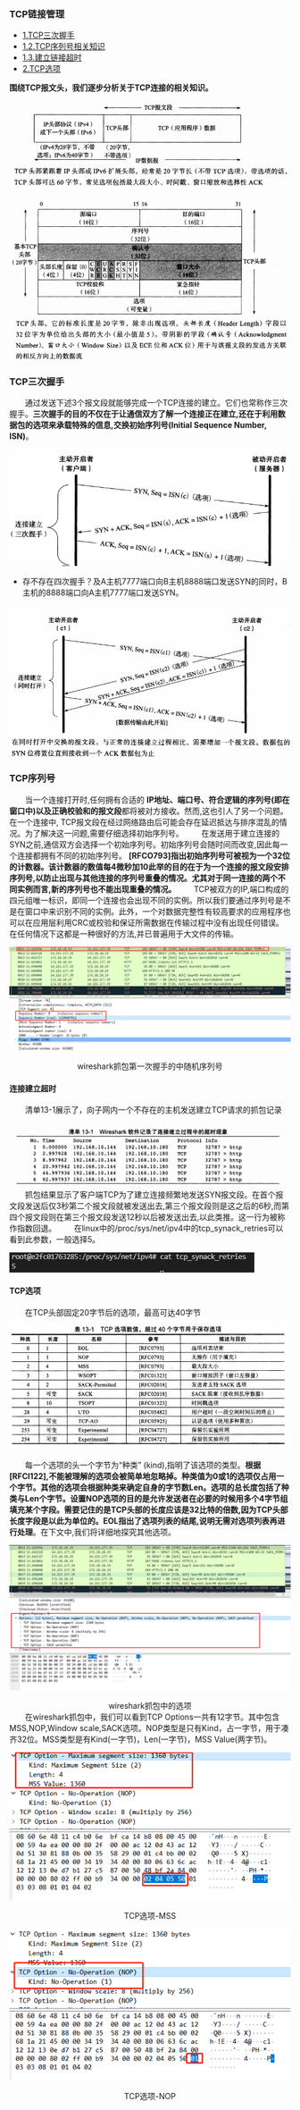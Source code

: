 ### TCP链接管理

* [1.TCP三次握手](#1)
* [1.2.TCP序列号相关知识](#2)
* [1.3.建立链接超时](#3)
* [2.TCP选项](#4)
  
**围绕TCP报文头，我们逐步分析关于TCP连接的相关知识。**


![1647005747667.png](./img/1647005747667.png)


![1647005768008.png](./img/1647005768008.png)


<h3 id="1">TCP三次握手</h3>

&emsp;&emsp;通过发送下述3个报文段就能够完成一个TCP连接的建立。它们也常称作三次握手。**三次握手的目的不仅在于让通信双方了解一个连接正在建立,还在于利用数据包的选项来承载特殊的信息,交换初始序列号(Initial Sequence Number, ISN)**。


![1646989023572.png](./img/1646989023572.png)


- 存不存在四次握手？及A主机7777端口向B主机8888端口发送SYN的同时，B主机的8888端口向A主机7777端口发送SYN。


![1646988875423.png](./img/1646988875423.png)


<h3 id="2">TCP序列号</h3>

&emsp;&emsp;当一个连接打开时,任何拥有合适的 **IP地址、端口号、符合逻辑的序列号(即在窗口中)以及正确校验和的报文段**都将被对方接收。然而,这也引人了另一个问题。在一个连接中, TCP报文段在经过网络路由后可能会存在延迟抵达与排序混乱的情况。为了解决这一问题,需要仔细选择初始序列号。
&emsp;&emsp;在发送用于建立连接的SYN之前,通信双方会选择一个初始序列号。初始序列号会随时间而改变,因此每一个连接都拥有不同的初始序列号。 **[RFCO793]指出初始序列号可被视为一个32位的计数器。该计数器的数值每4微秒加10此举的目的在于为一个连接的报文段安排序列号,以防止出现与其他连接的序列号重叠的情况。尤其对于同一连接的两个不同实例而言,新的序列号也不能出现重叠的情况。**
&emsp;&emsp;TCP被双方的IP,端口构成的四元组唯一标识，即同一个连接也会出现不同的实例。所以我们要通过序列号是不是在窗口中来识别不同的实例。此外，一个对数据完整性有较高要求的应用程序也可以在应用层利用CRC或校验和保证所需数据在传输过程中没有出现任何错误。在任何情况下这都是一种很好的方法,并已普遍用于大文件的传输。


![第一次握手序列号](./img/1647004276206.png)
<center>wireshark抓包第一次握手的中随机序列号</center>

<h4 id="3">连接建立超时</h4>
&emsp;&emsp;清单13-1展示了，向子网内一个不存在的主机发送建立TCP请求的抓包记录


![1647005143806.png](./img/1647005143806.png)
&emsp;&emsp;抓包结果显示了客户端TCP为了建立连接频繁地发送SYN报文段。在首个报文段发送后仅3秒第二个报文段就被发送出去,第三个报文段则是这之后的6秒,而第四个报文段则在第三个报文段发送12秒以后被发送出去,以此类推。这一行为被称作指数回退。
&emsp;&emsp;在linux中的/proc/sys/net/ipv4中的tcp_synack_retries可以看到此参数，一般选择5。

![1647005642245.png](./img/1647005642245.png)

<h4 id="4">TCP选项</h4>

&emsp;&emsp;在TCP头部固定20字节后的选项，最高可达40字节
![1647006335807.png](./img/1647006335807.png)

&emsp;&emsp;每一个选项的头一个字节为“种类” (kind),指明了该选项的类型。**根据[RFCl122],不能被理解的选项会被简单地忽略掉。种类值为0或1的选项仅占用一个字节。其他的选项会根据种类来确定自身的字节数Len。选项的总长度包括了种类与Len个字节。设置NOP选项的目的是允许发送者在必要的时候用多个4字节组填充某个字段。需要记住的是TCP头部的长度应该是32比特的倍数,因为TCP头部长度字段是以此为单位的。EOL指出了选项列表的结尾,说明无需对选项列表再进行处理**。在下文中,我们将详细地探究其他选项。


![1647006623956.png](./img/1647006623956.png)
<center>wireshark抓包中的选项</center>
&emsp;&emsp;在wireshark抓包中，我们可以看到TCP Options一共有12字节。其中包含MSS,NOP,Window scale,SACK选项。NOP类型是只有Kind，占一字节，用于凑齐32位。MSS类型是有Kind(一字节)，Len(一字节)，MSS Value(两字节)。

<center>

![1647006969417.png](./img/1647006969417.png)
</center>
<center>TCP选项-MSS</center>

<center>

![1647007051303.png](./img/1647007051303.png)
</center>
<center>TCP选项-NOP</center>